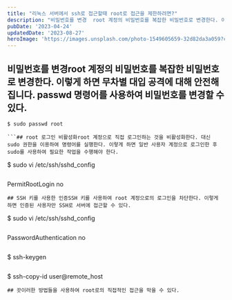 ```yaml
---
title: "리눅스 서버에서 ssh로 접근할때 root로 접근을 제한하려면?"
description: "비밀번호를 변경  root 계정의 비밀번호를 복잡한 비밀번호로 변경한다. 이렇게 하면 무차별 대입 공격에 대해 안전해집니다. passwd 명령어를 사용하여 비밀번호를 변경할 수 있다.  $ sudo passwd root    root 로그인 비활성화  root 계정으로 직접 로그인하는..."
pubDate: '2023-04-24'
updatedDate: '2023-08-27'
heroImage: 'https://images.unsplash.com/photo-1549605659-32d82da3a059?crop=entropy&cs=tinysrgb&fit=max&fm=jpg&ixid=M3wxMTc3M3wwfDF8c2VhcmNofDR8fGxpbnV4fGVufDB8fHx8MTY5MzExODI4N3ww&ixlib=rb-4.0.3&q=80&w=2000'
---
```


## 비밀번호를 변경root 계정의 비밀번호를 복잡한 비밀번호로 변경한다. 이렇게 하면 무차별 대입 공격에 대해 안전해집니다. passwd 명령어를 사용하여 비밀번호를 변경할 수 있다.
```
$ sudo passwd root

```## root 로그인 비활성화root 계정으로 직접 로그인하는 것을 비활성화한다. 대신 sudo 권한을 이용하여 명령어를 실행한다. 이렇게 하면 일반 사용자 계정으로 로그인한 후 sudo를 사용하여 필요한 작업을 수행해야 한다.
```
$ sudo vi /etc/ssh/sshd_config

```위 명령어로 sshd_config 파일을 열어 다음과 같은 설정을 추가한다.
```
PermitRootLogin no

```이제 root계정으로 ssh로그인이 불가능해진다.
## SSH 키를 사용한 인증SSH 키를 사용하여 root 계정으로의 로그인을 차단한다. 이렇게 하면 인증된 사용자만 SSH로 서버에 접근할 수 있다.
```
$ sudo vi /etc/ssh/sshd_config

```위 명령어로 sshd_config 파일을 열어 다음과 같은 설정을 추가한다.
```
PasswordAuthentication no

```이제 비밀번호 인증을 차단하고 SSH 키를 사용하여 로그인합니다. 다음과 같이 명령어를 입력하여 키를 생성한다.
```
$ ssh-keygen

```그리고 키를 원격 서버의 ~/.ssh/authorized_keys 파일에 복사한다.
```
$ ssh-copy-id user@remote_host

```위 예시에서 user는 원격 서버에 접근할 수 있는 사용자 이름을 나타낸다. 이제 해당 사용자로 SSH로 서버에 접속할 때만 root 계정으로의 로그인이 가능하다.
## 끗이러한 방법들을 사용하여 root로의 직접적인 접근을 막을 수 있다.